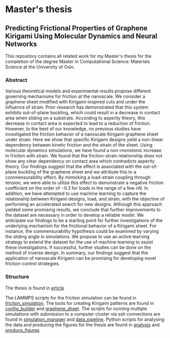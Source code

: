 # Master's thesis
## Predicting Frictional Properties of Graphene Kirigami Using Molecular Dynamics and Neural Networks

This repository contains all related work for my Master's thesis for the completion of the degree Master in Computational Science: Materials Science at the University of Oslo.


### Abstract
Various theoretical models and experimental results propose different governing mechanisms for friction at the nanoscale. We consider a graphene sheet modified with Kirigami-inspired cuts and under the influence of strain. Prior research has demonstrated that this system exhibits out-of-plane buckling, which could result in a decrease in contact area when sliding on a substrate. According to asperity theory, this decrease in contact area is expected to lead to a reduction of friction. However, to the best of our knowledge, no previous studies have investigated the friction behavior of a nanoscale Kirigami graphene sheet under strain. Here we show that specific Kirigami designs yield a non-linear dependency between kinetic friction and the strain of the sheet. Using molecular dynamics simulations, we have found a non-monotonic increase in friction with strain. We found that the friction-strain relationship does not show any clear dependency on contact area which contradicts asperity theory. Our findings suggest that the effect is associated with the out-of-plane buckling of the graphene sheet and we attribute this to a commensurability effect. By mimicking a load-strain coupling through tension, we were able to utilize this effect to demonstrate a negative friction coefficient on the order of −0.3 for loads in the range of a few nN. In addition, we have attempted to use machine learning to capture the relationship between Kirigami designs, load, and strain, with the objective of performing an accelerated search for new designs. Although this approach yielded some promising results, we conclude that further improvements to the dataset are necessary in order to develop a reliable model. We anticipate our findings to be a starting point for further investigations of the underlying mechanism for the frictional behavior of a Kirigami sheet. For instance, the commensurability hypothesis could be examined by varying the sliding angle in simulations. We propose to use an active learning strategy to extend the dataset for the use of machine learning to assist these investigations. If successful, further studies can be done on the method of inverse design. In summary, our findings suggest that the application of nanoscale Kirigami can be promising for developing novel friction-control strategies.

### Structure
The thesis is found in [article](article)  
<!-- file is found in [article/main.pdf](article/main.pdf)... -->

The LAMMPS scripts for the friction simulation can be found in [friction_simulation](friction_simulation). The tools for creating Kirigami patterns are found in [config_builder](config_builder) and [graphene_sheet](graphene_sheet). The scripts for running multiple simulations with submission to a computer cluster via ssh connections are found in [simulation_manager](simulation_manager) and [data_pipeline](data_pipeline). Python scripts for analysing the data and producing the figures for the thesis are found in [analysis](analysis) and [produce_figures](produce_figures).